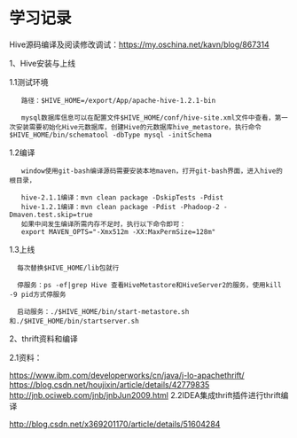# 学习记录
Hive源码编译及阅读修改调试：https://my.oschina.net/kavn/blog/867314

1、Hive安装与上线

 1.1测试环境

       路径：$HIVE_HOME=/export/App/apache-hive-1.2.1-bin

       mysql数据库信息可以在配置文件$HIVE_HOME/conf/hive-site.xml文件中查看，第一次安装需要初始化Hive元数据库，创建Hive的元数据库hive_metastore，执行命令$HIVE_HOME/bin/schematool -dbType mysql -initSchema

 1.2编译

       window使用git-bash编译源码需要安装本地maven，打开git-bash界面，进入hive的根目录，

       hive-2.1.1编译：mvn clean package -DskipTests -Pdist
       hive-1.2.1编译：mvn clean package -Pdist -Phadoop-2 -Dmaven.test.skip=true
       如果中间发生编译所需内存不足时，执行以下命令即可：
       export MAVEN_OPTS="-Xmx512m -XX:MaxPermSize=128m"
 1.3上线

      每次替换$HIVE_HOME/lib包就行

      停服务：ps -ef|grep Hive 查看HiveMetastore和HiveServer2的服务，使用kill -9 pid方式停服务

      启动服务：./$HIVE_HOME/bin/start-metastore.sh和./$HIVE_HOME/bin/startserver.sh

 

2、thrift资料和编译

 2.1资料：

 https://www.ibm.com/developerworks/cn/java/j-lo-apachethrift/
 https://blog.csdn.net/houjixin/article/details/42779835
 http://jnb.ociweb.com/jnb/jnbJun2009.html
 2.2IDEA集成thrift插件进行thrift编译

 http://blog.csdn.net/x369201170/article/details/51604284
